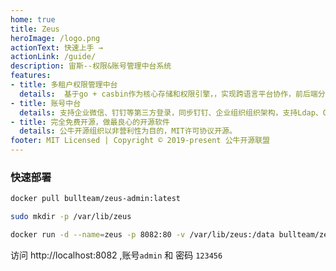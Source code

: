 ```yaml
---
home: true
title: Zeus 
heroImage: /logo.png
actionText: 快速上手 →
actionLink: /guide/
description: 宙斯--权限&账号管理中台系统
features:
- title: 多租户权限管理中台
  details:  基于go + casbin作为核心存储和权限引擎，，实现跨语言平台协作，前后端分离,支持多租户项目统一管理菜单和权限
- title: 账号中台
  details: 支持企业微信、钉钉等第三方登录，同步钉钉、企业组织组织架构，支持Ldap、Google 两步验证等安全登录方式
- title: 完全免费开源，做最良心的开源软件
  details: 公牛开源组织以非营利性为目的，MIT许可协议开源。
footer: MIT Licensed | Copyright © 2019-present 公牛开源联盟
---
```

### 快速部署

```bash
docker pull bullteam/zeus-admin:latest

sudo mkdir -p /var/lib/zeus

docker run -d --name=zeus -p 8082:80 -v /var/lib/zeus:/data bullteam/zeus-admin:latest

```
访问 http://localhost:8082 ,账号`admin` 和 密码 `123456`
